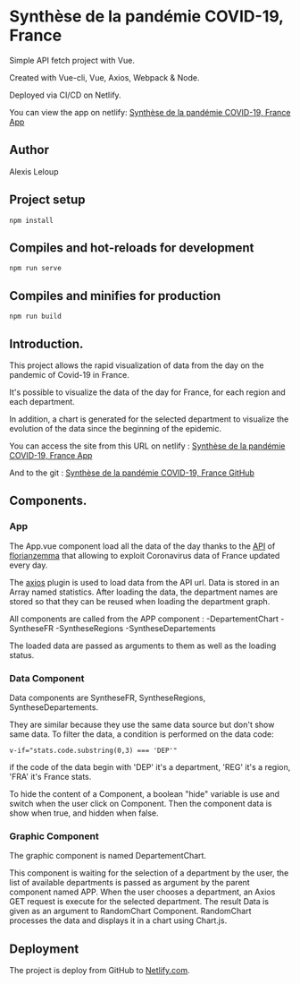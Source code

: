 # Synthèse de la pandémie COVID-19, France
Simple API fetch project with Vue.

Created with Vue-cli, Vue, Axios, Webpack & Node.

Deployed via CI/CD on Netlify.

You can view the app on netlify: [Synthèse de la pandémie COVID-19, France App](https://distracted-torvalds-135fe6.netlify.app/)

## Author

Alexis Leloup

## Project setup
```
npm install
```

## Compiles and hot-reloads for development
```
npm run serve
```

## Compiles and minifies for production
```
npm run build
```

## Introduction.

This project allows the rapid visualization of data from the day on the pandemic of Covid-19 in France.

It's possible to visualize the data of the day for France, for each region and each department.

In addition, a chart is generated for the selected department to visualize the evolution of the data since the beginning of the epidemic.

You can access the site from this URL on netlify : [Synthèse de la pandémie COVID-19, France App](https://distracted-torvalds-135fe6.netlify.app/)

And to the git : [Synthèse de la pandémie COVID-19, France GitHub](https://github.com/lealexio/ProjetWebStatsCovid)

## Components.

### App

The App.vue component load all the data of the day thanks to the [API](https://github.com/florianzemma/CoronavirusAPI-France) of [florianzemma](https://github.com/florianzemma) that allowing to exploit Coronavirus data of France updated every day.

The [axios](https://axios-http.com/) plugin is used to load data from the API url.
Data is stored in an Array named statistics.
After loading the data, the department names are stored so that they can be reused when loading the department graph.

All components are called from the APP component :
-DepartementChart
-SyntheseFR
-SyntheseRegions
-SyntheseDepartements

The loaded data are passed as arguments to them as well as the loading status.

### Data Component

Data components are SyntheseFR, SyntheseRegions, SyntheseDepartements.

They are similar because they use the same data source but don't show same data.
To filter the data, a condition is performed on the data code:
```
v-if="stats.code.substring(0,3) === 'DEP'"
```
if the code of the data begin with 'DEP' it's a department, 'REG' it's a region, 'FRA' it's France stats.

To hide the content of a Component, a boolean "hide" variable is use and switch when the user click on Component.
Then the component data is show when true, and hidden when false.

### Graphic Component

The graphic component is named DepartementChart.

This component is waiting for the selection of a department by the user, the list of available departments is passed as argument by the parent component named APP.
When the user chooses a department, an Axios GET request is execute for the selected department.
The result Data is given as an argument to RandomChart Component.
RandomChart processes the data and displays it in a chart using Chart.js.

## Deployment

The project is deploy from GitHub to [Netlify.com](https://www.netlify.com/).
